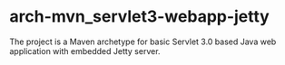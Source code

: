 arch-mvn_servlet3-webapp-jetty
==============================

The project is a Maven archetype for basic Servlet 3.0 based Java web application with embedded Jetty server.
